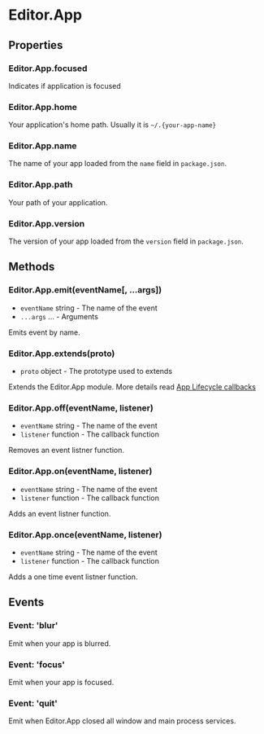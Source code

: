# Editor.App

## Properties

### Editor.App.focused

Indicates if application is focused

### Editor.App.home

Your application's home path. Usually it is `~/.{your-app-name}`

### Editor.App.name

The name of your app loaded from the `name` field in `package.json`.

### Editor.App.path

Your path of your application.

### Editor.App.version

The version of your app loaded from the `version` field in `package.json`.

## Methods

### Editor.App.emit(eventName[, ...args])

 - `eventName` string - The name of the event
 - `...args` ... - Arguments

Emits event by name.

### Editor.App.extends(proto)

 - `proto` object - The prototype used to extends

Extends the Editor.App module. More details read [App Lifecycle callbacks](../manual/getting-started/app-lifecycle-an-events.md)

### Editor.App.off(eventName, listener)

 - `eventName` string - The name of the event
 - `listener` function - The callback function

Removes an event listner function.

### Editor.App.on(eventName, listener)

 - `eventName` string - The name of the event
 - `listener` function - The callback function

Adds an event listner function.

### Editor.App.once(eventName, listener)

 - `eventName` string - The name of the event
 - `listener` function - The callback function

Adds a one time event listner function.

## Events

### Event: 'blur'

Emit when your app is blurred.

### Event: 'focus'

Emit when your app is focused.

### Event: 'quit'

Emit when Editor.App closed all window and main process services.
